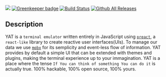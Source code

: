 ![](https://github.com/LucaT1/yat/tree/master/screenshots/first.png)
[![Greenkeeper badge](https://badges.greenkeeper.io/LucaT1/yat.svg)](https://greenkeeper.io/)
[![Build Status](https://travis-ci.org/LucaT1/yat.svg?branch=master)](https://travis-ci.org/LucaT1/yat)
[![Github All Releases](https://img.shields.io/github/downloads/LucaT1/yat/total.svg)]()

## Description
YAT is a `terminal emulator` written entirely in JavaScript using [`preact`](https://github.com/developit/preact), a `react-like` library to create reactive user interfaces(UIs). To manage our data we use [`mobx`](https://github.com/mobxjs/mobx) for its semplicity and event-less flow of information. YAT provides by default a simple UI that can be extended with themes and plugins, making the terminal experience up to your immagination. YAT is a place where the tense `If You can think of something You can do it` is actually true. 100% hackable, 100% open source, 100% yours.
